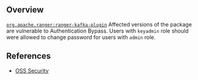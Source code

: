 ## Overview
[`org.apache.ranger:ranger-kafka-plugin`](http://search.maven.org/#search%7Cga%7C1%7Ca%3A%22ranger-kafka-plugin%22)
Affected versions of the package are vulnerable to Authentication Bypass. Users with `keyadmin` role should were allowed to change password for users with `admin` role.

## References
- [OSS Security](http://seclists.org/oss-sec/2016/q4/362)
